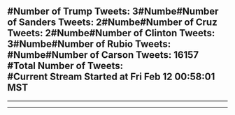 #Number of Trump Tweets: 3#Numbe#Number of Sanders Tweets: 2#Numbe#Number of Cruz Tweets: 2#Numbe#Number of Clinton Tweets: 3#Numbe#Number of Rubio Tweets: #Numbe#Number of Carson Tweets: 16157
#Total Number of Tweets:  
#Current Stream Started at Fri Feb 12 00:58:01 MST
---
---
---
